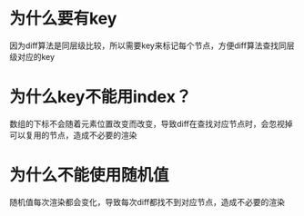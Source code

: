 # 为什么要有key

因为diff算法是同层级比较，所以需要key来标记每个节点，方便diff算法查找同层级对应的key

# 为什么key不能用index？

数组的下标不会随着元素位置改变而改变，导致diff在查找对应节点时，会忽视掉可以复用的节点，造成不必要的渲染

# 为什么不能使用随机值

随机值每次渲染都会变化，导致每次diff都找不到对应节点，造成不必要的渲染

